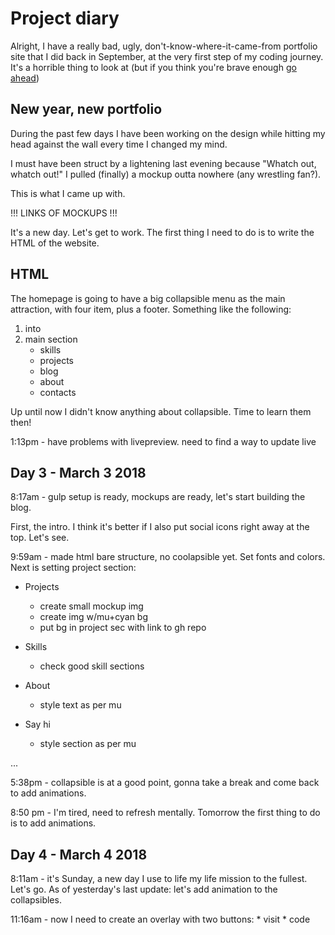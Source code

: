 # Project diary

Alright, I have a really bad, ugly, don't-know-where-it-came-from portfolio site that I did back in September, at the very first step of my coding journey. It's a horrible thing to look at (but if you think you're brave enough [go ahead](https://davide2894.github.io/portfolio-old/))

## New year, new portfolio 
During the past few days I have been working on the design while hitting my head against the wall every time I changed my mind.

I must have been struct by a lightening last evening because "Whatch out, whatch out!" I pulled (finally) a mockup outta nowhere (any wrestling fan?).

This is what I came up with.

!!! LINKS OF MOCKUPS !!!


It's a new day. Let's get to work. The first thing I need to do is to write the HTML of the website. 

## HTML
The homepage is going to have a big collapsible menu as the main attraction, with four item, plus a footer. Something like the following:
1. into
2. main section
    * skills
    * projects
    * blog
    * about
    * contacts 
    
Up until now I didn't know anything about collapsible. Time to learn them then! 

1:13pm - have problems with livepreview. need to find a way to update live

## Day 3 - March 3 2018
8:17am - gulp setup is ready, mockups are ready, let's start building the blog.

First, the intro. I think it's better if I also put social icons right away at the top. Let's see.


9:59am - made html bare structure, no coolapsible yet. Set fonts and colors. 
Next is setting project section:
* Projects
    * create small mockup img
    * create img w/mu+cyan bg
    * put bg in project sec with link to gh repo
    
* Skills
    * check good skill sections 
    
* About
    * style text as per mu

* Say hi 
    * style section as per mu

...

5:38pm - collapsible is at a good point, gonna take a break and come back to add animations.

8:50 pm - I'm tired, need to refresh mentally. Tomorrow the first thing to do is to add animations.

## Day 4 - March 4 2018
8:11am - it's Sunday, a new day I use to life my life mission to the fullest. Let's go.
As of yesterday's last update: let's add animation to the collapsibles.

11:16am - now I need to create an overlay with two buttons:
    * visit
    * code